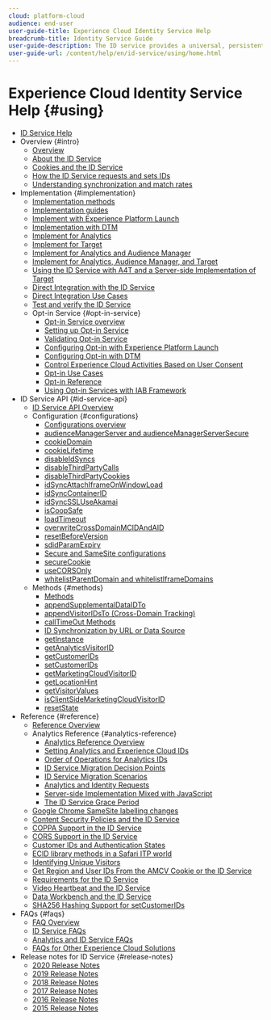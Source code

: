 ```yaml
---
cloud: platform-cloud
audience: end-user
user-guide-title: Experience Cloud Identity Service Help
breadcrumb-title: Identity Service Guide
user-guide-description: The ID service provides a universal, persistent ID that identifies your visitors across all the solutions in the Experience Cloud. It can replace ID generation code for services such as Analytics, Audience Manager, Target, and other Experience Cloud solutions or features.
user-guide-url: /content/help/en/id-service/using/home.html
---
```


# Experience Cloud Identity Service Help {#using}

+ [ID Service Help](home.md)
+ Overview {#intro}
   + [Overview](introduction/overview.md)
   + [About the ID Service](introduction/about-id-service.md)
   + [Cookies and the ID Service](introduction/cookies.md)
   + [How the ID Service requests and sets IDs](introduction/id-request.md)
   + [Understanding synchronization and match rates](introduction/match-rates.md)
+ Implementation {#implementation}
   + [Implementation methods](implementation-guides/implementation-methods.md)
   + [Implementation guides](implementation-guides/implementation-guides.md)
   + [Implement with Experience Platform Launch](implementation-guides/ecid-implement-with-launch.md)
   + [Implementation with DTM](implementation-guides/standard.md)
   + [Implement for Analytics](implementation-guides/setup-analytics.md)
   + [Implement for Target](implementation-guides/setup-target.md)
   + [Implement for Analytics and Audience Manager](implementation-guides/setup-aam-analytics.md)
   + [Implement for Analytics, Audience Manager, and Target](implementation-guides/setup-aam-analytics-target.md)
   + [Using the ID Service with A4T and a Server-side Implementation of Target](implementation-guides/ecid-a4t-target.md)
   + [Direct Integration with the ID Service](implementation-guides/direct-integration.md)
   + [Direct Integration Use Cases](implementation-guides/direct-integration-examples.md)
   + [Test and verify the ID Service](implementation-guides/test-verify.md)
   + Opt-in Service {#opt-in-service}
      + [Opt-in Service overview](implementation-guides/opt-in-service/optin-overview.md)
      + [Setting up Opt-in Service](implementation-guides/opt-in-service/getting-started.md)
      + [Validating Opt-in Service](implementation-guides/opt-in-service/testing-optin-and-iab-plugin.md)
      + [Configuring Opt-in with Experience Platform Launch](implementation-guides/opt-in-service/launch.md)
      + [Configuring Opt-in with DTM](implementation-guides/opt-in-service/optin-dtm.md)
      + [Control Experience Cloud Activities Based on User Consent](implementation-guides/opt-in-service/use-opt-in-to-control-experience-cloud-activities-based-on-user-consent.md)
      + [Opt-in Use Cases](implementation-guides/opt-in-service/use-cases.md)
      + [Opt-in Reference](implementation-guides/opt-in-service/api.md)
      + [Using Opt-in Services with IAB Framework](implementation-guides/opt-in-service/iab.md)
+ ID Service API {#id-service-api}
   + [ID Service API Overview](library/library.md)
   + Configuration {#configurations}
      + [Configurations overview](library/function-vars/function-vars.md)
      + [audienceManagerServer and audienceManagerServerSecure](library/function-vars/subdomain-config.md)
      + [cookieDomain](library/function-vars/cookiedomain.md)
      + [cookieLifetime](library/function-vars/cookielifetime.md)
      + [disableIdSyncs](library/function-vars/disableidsync.md)
      + [disableThirdPartyCalls](library/function-vars/disablethirdpartycalls.md)
      + [disableThirdPartyCookies](library/function-vars/disable-cookies.md)
      + [idSyncAttachIframeOnWindowLoad](library/function-vars/idsyncattachiframeonwindowload.md)
      + [idSyncContainerID](library/function-vars/idsyncontainerid.md)
      + [idSyncSSLUseAkamai](library/function-vars/idsyncssluseakamai.md)
      + [isCoopSafe](library/function-vars/coopsafe.md)
      + [loadTimeout](library/function-vars/loadtimeout.md)
      + [overwriteCrossDomainMCIDAndAID](library/function-vars/overwrite-visitor-id.md)
      + [resetBeforeVersion](library/function-vars/resetbeforeversion.md)
      + [sdidParamExpiry](library/function-vars/sdidparamexpiry.md)
      + [Secure and SameSite configurations](library/function-vars/secure-samesite-config.md)
      + [secureCookie](library/function-vars/securecookie.md)
      + [useCORSOnly](library/function-vars/use-cors-only.md)
      + [whitelistParentDomain and whitelistIframeDomains](library/function-vars/whitelistdomain.md)
   + Methods {#methods}
      + [Methods](library/get-set/get-set.md)
      + [appendSupplementalDataIDTo](library/get-set/appendsupplementaldataidto.md)
      + [appendVisitorIDsTo (Cross-Domain Tracking)](library/get-set/appendvisitorid.md)
      + [callTimeOut Methods](library/get-set/timeout-functions.md)
      + [ID Synchronization by URL or Data Source](library/get-set/idsync.md)
      + [getInstance](library/get-set/getinstance.md)
      + [getAnalyticsVisitorID](library/get-set/getanalyticsvisitorid.md)
      + [getCustomerIDs](library/get-set/getcustomerids.md)
      + [setCustomerIDs](library/get-set/setcustomerids.md)
      + [getMarketingCloudVisitorID](library/get-set/getmcvid.md)
      + [getLocationHint](library/get-set/getlocationhint.md)
      + [getVisitorValues](library/get-set/getvisitorvalues.md)
      + [isClientSideMarketingCloudVisitorID](library/get-set/client-side-id.md)
      + [resetState](library/get-set/resetstate.md)
+ Reference {#reference}
   + [Reference Overview](reference/reference.md)
   + Analytics Reference {#analytics-reference}
      + [Analytics Reference Overview](reference/analytics-reference/analytics-reference.md)
      + [Setting Analytics and Experience Cloud IDs](reference/analytics-reference/analytics-ids.md)
      + [Order of Operations for Analytics IDs](reference/analytics-reference/analytics-order-of-operations.md)
      + [ID Service Migration Decision Points](reference/analytics-reference/migration-decisions.md)
      + [ID Service Migration Scenarios](reference/analytics-reference/migration-scenarios.md)
      + [Analytics and Identity Requests](reference/analytics-reference/legacy-analytics.md)
      + [Server-side Implementation Mixed with JavaScript](reference/analytics-reference/server-side.md)
      + [The ID Service Grace Period](reference/analytics-reference/grace-period.md)
   + [Google Chrome SameSite labelling changes](reference/chrome-samesite-labelling.md)
   + [Content Security Policies and the ID Service](reference/csp.md)
   + [COPPA Support in the ID Service](reference/coppa.md)
   + [CORS Support in the ID Service](reference/cors.md)
   + [Customer IDs and Authentication States](reference/authenticated-state.md)
   + [ECID library methods in a Safari ITP world](reference/ecid-library-methods.md)
   + [Identifying Unique Visitors](reference/unique-vis-method.md)
   + [Get Region and User IDs From the AMCV Cookie or the ID Service](reference/regions.md)
   + [Requirements for the ID Service](reference/requirements.md)
   + [Video Heartbeat and the ID Service](reference/heartbeat.md)
   + [Data Workbench and the ID Service](reference/dwb.md)
   + [SHA256 Hashing Support for setCustomerIDs](reference/hashing-support.md)
+ FAQs {#faqs}
   + [FAQ Overview](faq-intro/faq-intro.md)
   + [ID Service FAQs](faq-intro/faq.md)
   + [Analytics and ID Service FAQs](faq-intro/analytics-faq.md)
   + [FAQs for Other Experience Cloud Solutions](faq-intro/other-faq.md)
+ Release notes for ID Service {#release-notes}
   + [2020 Release Notes](release-notes/release-notes.md)
   + [2019 Release Notes](release-notes/notes-2019.md)
   + [2018 Release Notes](release-notes/notes-2018.md)
   + [2017 Release Notes](release-notes/notes-2017.md)
   + [2016 Release Notes](release-notes/notes-2016.md)
   + [2015 Release Notes](release-notes/notes-2015.md)
